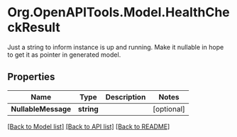 # Org.OpenAPITools.Model.HealthCheckResult
Just a string to inform instance is up and running. Make it nullable in hope to get it as pointer in generated model.
## Properties

Name | Type | Description | Notes
------------ | ------------- | ------------- | -------------
**NullableMessage** | **string** |  | [optional] 

[[Back to Model list]](../README.md#documentation-for-models) [[Back to API list]](../README.md#documentation-for-api-endpoints) [[Back to README]](../README.md)

